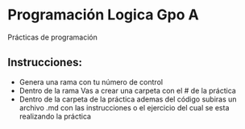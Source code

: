 # Programación Logica Gpo A
Prácticas de programación
## Instrucciones:
  * Genera una rama con tu número de control
  * Dentro de la rama Vas a crear una carpeta con el # de la práctica
  * Dentro de la carpeta de la práctica ademas del código subiras un archivo .md con las instrucciones o el ejercicio del cual se esta realizando la práctica
